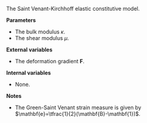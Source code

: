 The Saint Venant-Kirchhoff elastic constitutive model.

**Parameters**
- The bulk modulus $`\kappa`$.
- The shear modulus $`\mu`$.

**External variables**
- The deformation gradient $`\mathbf{F}`$.

**Internal variables**
- None.

**Notes**
- The Green-Saint Venant strain measure is given by $`\mathbf{e}=\tfrac{1}{2}(\mathbf{B}-\mathbf{1})`$.
